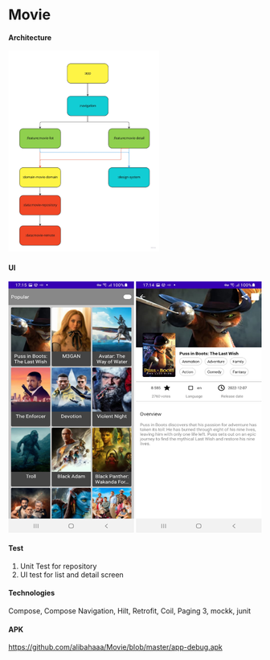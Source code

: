 # Movie

#### Architecture

<img src="image/arch.jpg" alt="Movie" width="300" height="400">

#### UI
<img src="image/list.jpg" alt="Movie" width="250" height="500">    <img src="image/detail.jpg" alt="Movie" width="250" height="500">

#### Test
1. Unit Test for repository
2. UI test for list and detail screen

#### Technologies
Compose, Compose Navigation, Hilt, Retrofit, Coil, Paging 3, mockk, junit

#### APK
https://github.com/alibahaaa/Movie/blob/master/app-debug.apk



